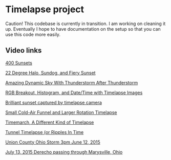 # Timelapse project

Caution! This codebase is currently in transition. I am working on cleaning it up.
Eventually I hope to have documentation on the setup so that you can use this code more easily.

## Video links

[400 Sunsets](https://vimeo.com/108564606)

[22 Degree Halo, Sundog, and Fiery Sunset](https://www.youtube.com/watch?v=3A5dyJWbuOA)

[Amazing Dynamic Sky With Thunderstorm After Thunderstorm](https://www.youtube.com/watch?v=8dRhHP9vf70)

[RGB Breakout, Histogram, and Date/Time with Timelapse Images](https://www.youtube.com/watch?v=hNAMsyzoW3A)

[Brilliant sunset captured by timelapse camera](https://www.youtube.com/watch?v=0hOl8rhCl40)

[Small Cold-Air Funnel and Larger Rotation Timelapse](https://www.youtube.com/watch?v=330cWiulBic)

[Timemarch, A Different Kind of Timelapse](https://www.youtube.com/watch?v=IuoQgmRckso)

[Tunnel Timelapse (or Ripples In Time](https://www.youtube.com/watch?v=o3mqaSeEDY8)

[Union County Ohio Storm 3pm June 12, 2015](https://www.youtube.com/watch?v=A6rksb2BRwM)

[July 13, 2015 Derecho passing through Marysville, Ohio](https://www.youtube.com/watch?v=0FOWqo4G9sI)

